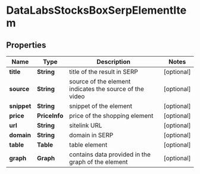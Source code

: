 # DataLabsStocksBoxSerpElementItem


## Properties

| Name | Type | Description | Notes |
|------------ | ------------- | ------------- | -------------|
**title** | **String** | title of the result in SERP |[optional]|
**source** | **String** | source of the element<br>indicates the source of the video |[optional]|
**snippet** | **String** | snippet of the element |[optional]|
**price** | **PriceInfo** | price of the shopping element |[optional]|
**url** | **String** | sitelink URL |[optional]|
**domain** | **String** | domain in SERP |[optional]|
**table** | **Table** | table element |[optional]|
**graph** | **Graph** | contains data provided in the graph of the element |[optional]|